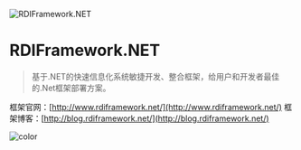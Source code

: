 ![RDIFramework.NET](/zh-cn/image/logo.png)

# RDIFramework.NET

> 基于.NET的快速信息化系统敏捷开发、整合框架，给用户和开发者最佳的.Net框架部署方案。

框架官网：[http://www.rdiframework.net/](http://www.rdiframework.net/)
框架博客：[http://blog.rdiframework.net/](http://blog.rdiframework.net/)


![color](#f8f8f8)